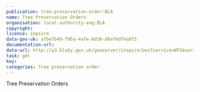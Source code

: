 ```yaml
---
publication: tree-preservation-order:BLA
name: Tree Preservation Orders
organisation: local-authority-eng:BLA
copyright: 
licence: inpsire
data-gov-uk: a7be7b49-f95a-4afe-8d38-d8af6df4a8f5
documentation-url: 
data-url: http://w3.blaby.gov.uk/geoserver/inspire/ows?service=WFS&version=1.0.0&request=GetFeature&typeName=inspire:tree_preservation_orders&maxFeatures=50&outputFormat=application%2Fgml%2Bxml%3B+version%3D3.2
task: gml
key: 
categories: Tree preservation order
---
```


Tree Preservation Orders
